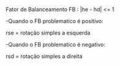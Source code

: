 Fator de Balanceamento
FB : |he - hd| <= 1

-Quando o FB problematico é positivo: 

rse = rotação simples a esquerda

-Quando o FB problematico é negativo: 

rsd = rotação simples a direita
